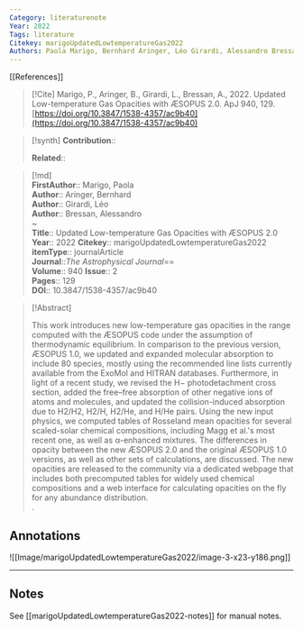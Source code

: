 ```yaml
---
Category: literaturenote
Year: 2022
Tags: literature  
Citekey: marigoUpdatedLowtemperatureGas2022
Authors: Paola Marigo, Bernhard Aringer, Léo Girardi, Alessandro Bressan
---
```

[[References]] 

>[!Cite] 
> Marigo, P., Aringer, B., Girardi, L., Bressan, A., 2022. Updated Low-temperature Gas Opacities with ÆSOPUS 2.0. ApJ 940, 129. [https://doi.org/10.3847/1538-4357/ac9b40](https://doi.org/10.3847/1538-4357/ac9b40) 
  
>[!synth] 
>**Contribution**::  
>  
>**Related**::  
>

  
>[!md]  
> **FirstAuthor**:: Marigo, Paola  
> **Author**:: Aringer, Bernhard  
> **Author**:: Girardi, Léo  
> **Author**:: Bressan, Alessandro  
~  
> **Title**:: Updated Low-temperature Gas Opacities with ÆSOPUS 2.0 
> **Year**:: 2022 
> **Citekey**:: marigoUpdatedLowtemperatureGas2022 
>**itemType**:: journalArticle  
> **Journal**::*The Astrophysical Journal*==  
>**Volume**:: 940 
>**Issue**:: 2  
>**Pages**:: 129  
>**DOI**:: 10.3847/1538-4357/ac9b40 
  

  
> [!Abstract]  
> 
> This work introduces new low-temperature gas opacities in the range computed with the ÆSOPUS code under the assumption of thermodynamic equilibrium. In comparison to the previous version, ÆSOPUS 1.0, we updated and expanded molecular absorption to include 80 species, mostly using the recommended line lists currently available from the ExoMol and HITRAN databases. Furthermore, in light of a recent study, we revised the H− photodetachment cross section, added the free–free absorption of other negative ions of atoms and molecules, and updated the collision-induced absorption due to H2/H2, H2/H, H2/He, and H/He pairs. Using the new input physics, we computed tables of Rosseland mean opacities for several scaled-solar chemical compositions, including Magg et al.'s most recent one, as well as α-enhanced mixtures. The differences in opacity between the new ÆSOPUS 2.0 and the original ÆSOPUS 1.0 versions, as well as other sets of calculations, are discussed. The new opacities are released to the community via a dedicated webpage that includes both precomputed tables for widely used chemical compositions and a web interface for calculating opacities on the fly for any abundance distribution.  
>.
>


## Annotations
![[Image/marigoUpdatedLowtemperatureGas2022/image-3-x23-y186.png]] 
 
--- 

## Notes
See [[marigoUpdatedLowtemperatureGas2022-notes]] for manual notes.

















